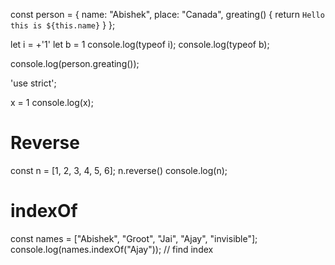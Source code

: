 


const person = {
  name: "Abishek",
  place: "Canada",
  greating() {
    return `Hello this is ${this.name}`
  }
};

let i = +'1'
let b = 1
console.log(typeof i);
console.log(typeof b);


console.log(person.greating());

'use strict';

x = 1
console.log(x);

# Reverse
const n = [1, 2, 3, 4, 5, 6];
n.reverse()
console.log(n);

# indexOf
const names = ["Abishek", "Groot", "Jai", "Ajay", "invisible"];
console.log(names.indexOf("Ajay")); // find index 